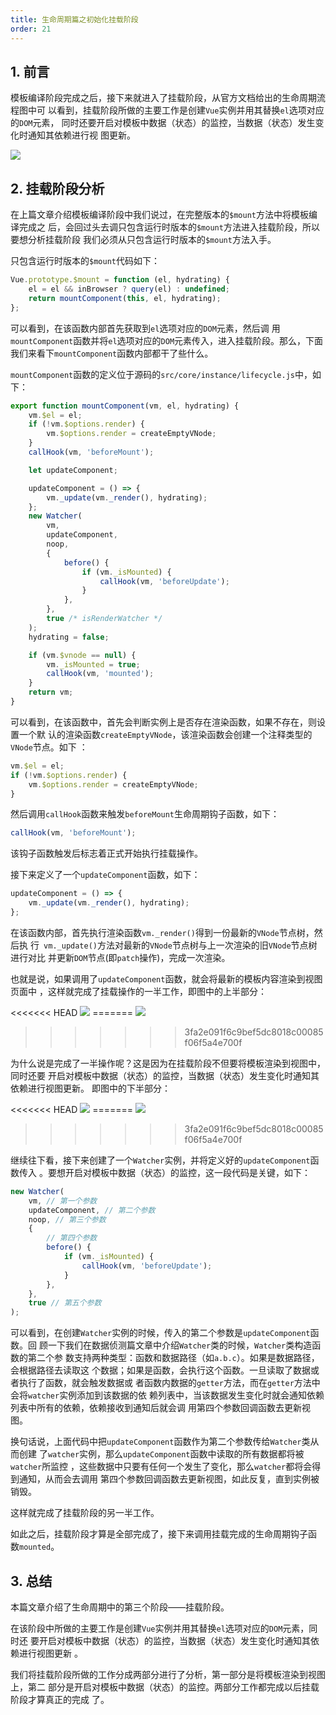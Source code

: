 ```yaml
---
title: 生命周期篇之初始化挂载阶段
order: 21
---
```


## 1. 前言

模板编译阶段完成之后，接下来就进入了挂载阶段，从官方文档给出的生命周期流程图中可
以看到，挂载阶段所做的主要工作是创建`Vue`实例并用其替换`el`选项对应的`DOM`元素，
同时还要开启对模板中数据（状态）的监控，当数据（状态）发生变化时通知其依赖进行视
图更新。

![](http://leexiaop.github.io/static/ibadgers/code/vue2/lifecycle_4.png)

## 2. 挂载阶段分析

在上篇文章介绍模板编译阶段中我们说过，在完整版本的`$mount`方法中将模板编译完成之
后，会回过头去调只包含运行时版本的`$mount`方法进入挂载阶段，所以要想分析挂载阶段
我们必须从只包含运行时版本的`$mount`方法入手。

只包含运行时版本的`$mount`代码如下：

```javascript
Vue.prototype.$mount = function (el, hydrating) {
	el = el && inBrowser ? query(el) : undefined;
	return mountComponent(this, el, hydrating);
};
```

可以看到，在该函数内部首先获取到`el`选项对应的`DOM`元素，然后调
用`mountComponent`函数并将`el`选项对应的`DOM`元素传入，进入挂载阶段。那么，下面
我们来看下`mountComponent`函数内部都干了些什么。

`mountComponent`函数的定义位于源码的`src/core/instance/lifecycle.js`中，如下：

```javascript
export function mountComponent(vm, el, hydrating) {
	vm.$el = el;
	if (!vm.$options.render) {
		vm.$options.render = createEmptyVNode;
	}
	callHook(vm, 'beforeMount');

	let updateComponent;

	updateComponent = () => {
		vm._update(vm._render(), hydrating);
	};
	new Watcher(
		vm,
		updateComponent,
		noop,
		{
			before() {
				if (vm._isMounted) {
					callHook(vm, 'beforeUpdate');
				}
			},
		},
		true /* isRenderWatcher */
	);
	hydrating = false;

	if (vm.$vnode == null) {
		vm._isMounted = true;
		callHook(vm, 'mounted');
	}
	return vm;
}
```

可以看到，在该函数中，首先会判断实例上是否存在渲染函数，如果不存在，则设置一个默
认的渲染函数`createEmptyVNode`，该渲染函数会创建一个注释类型的`VNode`节点。如下
：

```javascript
vm.$el = el;
if (!vm.$options.render) {
	vm.$options.render = createEmptyVNode;
}
```

然后调用`callHook`函数来触发`beforeMount`生命周期钩子函数，如下：

```javascript
callHook(vm, 'beforeMount');
```

该钩子函数触发后标志着正式开始执行挂载操作。

接下来定义了一个`updateComponent`函数，如下：

```javascript
updateComponent = () => {
	vm._update(vm._render(), hydrating);
};
```

在该函数内部，首先执行渲染函数`vm._render()`得到一份最新的`VNode`节点树，然后执
行` vm._update()`方法对最新的`VNode`节点树与上一次渲染的旧`VNode`节点树进行对比
并更新`DOM`节点(即`patch`操作)，完成一次渲染。

也就是说，如果调用了`updateComponent`函数，就会将最新的模板内容渲染到视图页面中
，这样就完成了挂载操作的一半工作，即图中的上半部分：

<<<<<<< HEAD
![](https://leexiaop.github.io/statics/ibadgers/code/vue2/lifecycle_5.png)
======= ![](http://leexiaop.github.io/static/ibadgers/code/vue2/lifecycle_5.png)

> > > > > > > 3fa2e091f6c9bef5dc8018c00085f06f5a4e700f

为什么说是完成了一半操作呢？这是因为在挂载阶段不但要将模板渲染到视图中，同时还要
开启对模板中数据（状态）的监控，当数据（状态）发生变化时通知其依赖进行视图更新。
即图中的下半部分：

<<<<<<< HEAD
![](https://leexiaop.github.io/statics/ibadgers/code/vue2/lifecycle_6.png)
======= ![](http://leexiaop.github.io/static/ibadgers/code/vue2/lifecycle_6.png)

> > > > > > > 3fa2e091f6c9bef5dc8018c00085f06f5a4e700f

继续往下看，接下来创建了一个`Watcher`实例，并将定义好的`updateComponent`函数传入
。要想开启对模板中数据（状态）的监控，这一段代码是关键，如下：

```javascript
new Watcher(
	vm, // 第一个参数
	updateComponent, // 第二个参数
	noop, // 第三个参数
	{
		// 第四个参数
		before() {
			if (vm._isMounted) {
				callHook(vm, 'beforeUpdate');
			}
		},
	},
	true // 第五个参数
);
```

可以看到，在创建`Watcher`实例的时候，传入的第二个参数是`updateComponent`函数。回
顾一下我们在数据侦测篇文章中介绍`Watcher`类的时候，`Watcher`类构造函数的第二个参
数支持两种类型：函数和数据路径（如`a.b.c`）。如果是数据路径，会根据路径去读取这
个数据；如果是函数，会执行这个函数。一旦读取了数据或者执行了函数，就会触发数据或
者函数内数据的`getter`方法，而在`getter`方法中会将`watcher`实例添加到该数据的依
赖列表中，当该数据发生变化时就会通知依赖列表中所有的依赖，依赖接收到通知后就会调
用第四个参数回调函数去更新视图。

换句话说，上面代码中把`updateComponent`函数作为第二个参数传给`Watcher`类从而创建
了`watcher`实例，那么`updateComponent`函数中读取的所有数据都将被`watcher`所监控
，这些数据中只要有任何一个发生了变化，那么`watcher`都将会得到通知，从而会去调用
第四个参数回调函数去更新视图，如此反复，直到实例被销毁。

这样就完成了挂载阶段的另一半工作。

如此之后，挂载阶段才算是全部完成了，接下来调用挂载完成的生命周期钩子函
数`mounted`。

## 3. 总结

本篇文章介绍了生命周期中的第三个阶段——挂载阶段。

在该阶段中所做的主要工作是创建`Vue`实例并用其替换`el`选项对应的`DOM`元素，同时还
要开启对模板中数据（状态）的监控，当数据（状态）发生变化时通知其依赖进行视图更新
。

我们将挂载阶段所做的工作分成两部分进行了分析，第一部分是将模板渲染到视图上，第二
部分是开启对模板中数据（状态）的监控。两部分工作都完成以后挂载阶段才算真正的完成
了。
